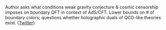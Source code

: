 
Author asks what conditions weak gravity conjecture & cosmic censorship imposes on boundary QFT in context of AdS/CFT. Lower bounds on # of boundary colors; questions whether holographic duals of QCD-like theories exist. ([Twitter](https://twitter.com/JoshuahHeath/status/1286335935106494464))
